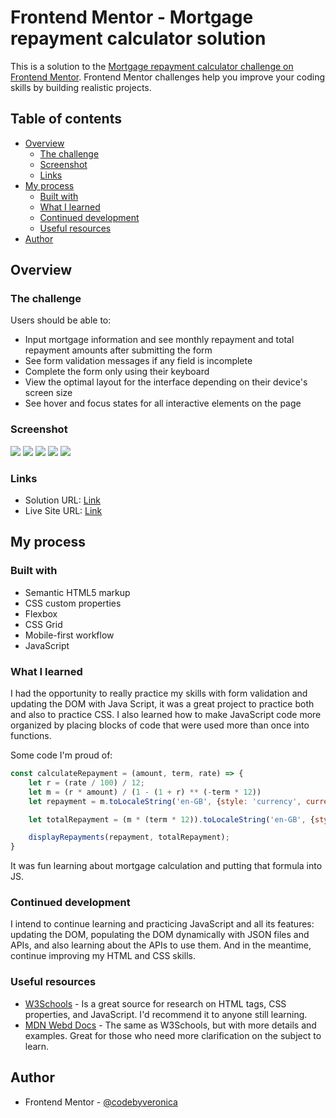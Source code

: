 # Frontend Mentor - Mortgage repayment calculator solution

This is a solution to the [Mortgage repayment calculator challenge on Frontend Mentor](https://www.frontendmentor.io/challenges/mortgage-repayment-calculator-Galx1LXK73). Frontend Mentor challenges help you improve your coding skills by building realistic projects. 

## Table of contents

- [Overview](#overview)
  - [The challenge](#the-challenge)
  - [Screenshot](#screenshot)
  - [Links](#links)
- [My process](#my-process)
  - [Built with](#built-with)
  - [What I learned](#what-i-learned)
  - [Continued development](#continued-development)
  - [Useful resources](#useful-resources)
- [Author](#author)

## Overview

### The challenge

Users should be able to:

- Input mortgage information and see monthly repayment and total repayment amounts after submitting the form
- See form validation messages if any field is incomplete
- Complete the form only using their keyboard
- View the optimal layout for the interface depending on their device's screen size
- See hover and focus states for all interactive elements on the page

### Screenshot

![](images/screenshots/desktop.png)
![](images/screenshots/desktop-validation.png)
![](images/screenshots/desktop-repayment.png)
![](images/screenshots/mobile.png)
![](images/screenshots/mobile-validation.png)

### Links

- Solution URL: [Link](https://github.com/codebyveronica/mortgage-repayment-calculator)
- Live Site URL: [Link](https://codebyveronica.github.io/mortgage-repayment-calculator/)

## My process

### Built with

- Semantic HTML5 markup
- CSS custom properties
- Flexbox
- CSS Grid
- Mobile-first workflow
- JavaScript

### What I learned

I had the opportunity to really practice my skills with form validation and updating the DOM with Java Script, it was a great project to practice both and also to practice CSS. I also learned how to make JavaScript code more organized by placing blocks of code that were used more than once into functions.

Some code I'm proud of:
```js
const calculateRepayment = (amount, term, rate) => {
    let r = (rate / 100) / 12;
    let m = (r * amount) / (1 - (1 + r) ** (-term * 12))
    let repayment = m.toLocaleString('en-GB', {style: 'currency', currency: 'GBP'});

    let totalRepayment = (m * (term * 12)).toLocaleString('en-GB', {style: 'currency', currency: 'GBP'});

    displayRepayments(repayment, totalRepayment);
}
```
It was fun learning about mortgage calculation and putting that formula into JS.

### Continued development

I intend to continue learning and practicing JavaScript and all its features: updating the DOM, populating the DOM dynamically with JSON files and APIs, and also learning about the APIs to use them. And in the meantime, continue improving my HTML and CSS skills.

### Useful resources

- [W3Schools](https://www.w3schools.com) - Is a great source for research on HTML tags, CSS properties, and JavaScript. I'd recommend it to anyone still learning.
- [MDN Webd Docs](https://developer.mozilla.org) - The same as W3Schools, but with more details and examples. Great for those who need more clarification on the subject to learn.


## Author

- Frontend Mentor - [@codebyveronica](https://www.frontendmentor.io/profile/codebyveronica)
